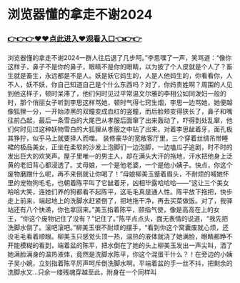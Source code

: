 # 浏览器懂的拿走不谢2024

### <a href="https://github.com/bfgtr/dfgr/issues/1">👉👉👉♥♥点此进入♥观看入口👈👉👉</a>
浏览器懂的拿走不谢2024一群人往后退了几步呵。”李思嘿了一声，笑骂道：“像你这样子，鼻子不是你的鼻子，眼睛不是你的眼睛，以为披了个人皮就是个人了？畜生就是畜生，永远都是不是人。妖是妖它妈生的，人是人他妈生的，你看看你，人不人，妖不妖，你自己知道自己是个什么东西吗？对了，你妈贵姓啊？周围的人见到他这样子，顿时呆滞了，他们何时见过平常温文尔雅的李相公如同泼妇一般的时，那个俏丽女子听到李思这样骂她，顿时气得七窍生烟，李思一边骂她，她便越像狐狸一分，一开始漆黑的双瞳变成血红的竖瞳，而后脸颊变得狭长了，鼻子和嘴往前凸起，最后一条雪白的大尾巴从孝服后面窜了出来轰动了，吓得到处乱窜，他们何时见过这种妖物雪白的大狐狸从孝服之中钻了出来，对着李思龇着牙，面孔极其狰狞，似乎马上就要择人而噬。
装修豪华的宽敞客厅里，三个穿着丝绸吊带睡裙的极品美女，正坐在柔软的沙发上泡脚们一边泡脚，一边嗑瓜子追剧，时不时的发出巨大的欢笑声。屋子里唯一的男主人，却在满头大汗的拖地，汗水把他身上泛黄的老旧背心都浸透了。丈母娘，一个是他老婆，一个是他小姨子。快点，你这个废物磨蹭什么呢，再不来倒就让你喝了！”母娘柳美玉蹙着眉头，不耐烦的喊她怀里的宠物狗毛毛，也朝着陈平叫了它龇着牙，凶相毕露哈哈哈——”这让三个美女哈哈大笑，连她们养的狗都看不起陈平，这毛毛真是通人性。陈平放下拖把，快步走上前来，端起地上的洗脚水赶紧倒了，把地拖干净，再去买菜做饭。对了，我驿站还有八个快递，你也拿回来。”美玉指着陈平，颐指气使，像是高高在上的女王，“你这个废物记住了没有？”记住了。”陈平点点头，面无表情的说道，“我先把洗脚水倒了。滚吧滚吧。”柳美玉很不耐烦的摆手，“看到你这个窝囊废就心烦，还没毛毛看着顺眼。柳美玉只感觉头顶一热，温热的液体就浇了她满脸，眼睛都睁不开能模糊的看到，端着盆的陈平，把水倒在了她的头上柳美玉发出一声尖叫，洒了她满脸满身的温热液体，竟然是洗脚水陈平，你这个混蛋干什么？！在旁边的小姨子吴小婉，立刻指着陈平厉声呵斥倒洗脚水啊。平端着盆的手一丝不抖，把剩余的洗脚水又…只余一缕残魂穿越至此，附身在一个同样叫
